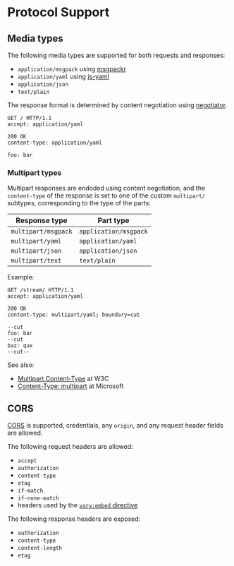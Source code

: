 # Protocol Support

## Media types

The following media types are supported for both requests and responses:

- `application/msgpack` using [msgpackr](https://github.com/kriszyp/msgpackr)
- `application/yaml` using [js-yaml](https://github.com/nodeca/js-yaml)
- `application/json`
- `text/plain`

The response format is determined by content negotiation
using [negotiator](https://github.com/jshttp/negotiator).

```http
GET / HTTP/1.1
accept: application/yaml
```

```
200 OK
content-type: application/yaml

foo: bar
```

### Multipart types

Multipart responses are endoded using content negotiation,
and the `content-type` of the response is set to one of the custom `multipart/` subtypes,
corresponding to the type of
the parts:

| Response type       | Part type             |
|---------------------|-----------------------|
| `multipart/msgpack` | `application/msgpack` |
| `multipart/yaml`    | `application/yaml`    |
| `multipart/json`    | `application/json`    |
| `multipart/text`    | `text/plain`          |

Example:

```
GET /stream/ HTTP/1.1
accept: application/yaml
```

```
200 OK
content-type: multipart/yaml; boundary=cut

--cut
foo: bar
--cut
baz: qux
--cut--
```

See also:

- [Multipart Content-Type](https://www.w3.org/Protocols/rfc1341/7_2_Multipart.html) at W3C
- [Content-Type: multipart](https://learn.microsoft.com/en-us/previous-versions/office/developer/exchange-server-2010/aa493937(v=exchg.140))
  at Microsoft

## CORS

[CORS](https://www.w3.org/TR/2020/SPSD-cors-20200602/) is supported,
credentials, any `origin`, and any request header fields are allowed.

The following request headers are allowed:

- `accept`
- `authorization`
- `content-type`
- `etag`
- `if-match`
- `if-none-match`
- headers used by the [`vary:embed` directive](vary.md#embeddings)

The following response headers are exposed:

- `authorization`
- `content-type`
- `content-length`
- `etag`
